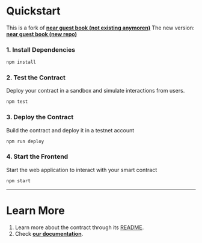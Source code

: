 # Quickstart

This is a fork of [**near guest book (not existing anymoren)**](https://github.com/near-examples/guest_book-js)
The new version: [**near guest book (new repo)**](https://github.com/near-examples/guest-book-examples)

### 1. Install Dependencies

```bash
npm install
```

### 2. Test the Contract

Deploy your contract in a sandbox and simulate interactions from users.

```bash
npm test
```

### 3. Deploy the Contract

Build the contract and deploy it in a testnet account

```bash
npm run deploy
```

### 4. Start the Frontend

Start the web application to interact with your smart contract

```bash
npm start
```

---

# Learn More

1. Learn more about the contract through its [README](./contract/README.md).
2. Check [**our documentation**](https://docs.near.org/develop/welcome).
